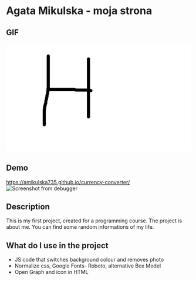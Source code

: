 # Agata Mikulska - moja strona
## GIF
![Animowany GIF](https://github.com/amikulska735/homepage/blob/main/images/Animation.gif) 
## Demo 
https://amikulska735.github.io/currency-converter/
![Screenshot from debugger](../homepage/images/screenshot.PNG)
## Description
This is my first project, created for a programming course. The project is about me. You can find some random informations of my life.
## What do I use in the project
- JS code that switches background colour and removes photo
- Normalize css, Google Fonts- Roboto, alternative Box Model
- Open Graph and icon in HTML